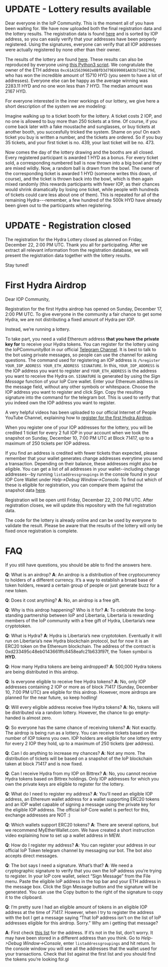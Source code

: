 UPDATE - Lottery results available
==================================

Dear everyone in the IoP Community. This is the moment all of you have been waiting for. We have now uploaded both the final registration data and the lottery results. The registration data is found [here](src/data/registration.json) and is sorted by IOP address, so you can easily verify that your addresses have been properly registered. Using the signatures, everyone can verify that all IOP addresses were actually registered by none other than their owner.

The results of the lottery are found [here](src/data/lottery_results.json). These results can also be reproduced by everyone using [this Python3 script](src/calcs/hydra_lottery.py). We congratulate the owner of the ETH address `0xc61A15639602e0BfD3d79E699001A03b734d179d`, who has won the incredible amount of 15710 HYD (you seem to have a lot of addresses). Everyone else can be happy as the average winning was 2283.11 HYD and no one won less than 7 HYD. The median amount was 2167 HYD.

For everyone interested in the inner workings of our lottery, we give here a short description of the system we are modeling: 

Imagine walking up to a ticket booth for the lottery. A ticket costs 2 IOP, and no one is allowed to buy more than 250 tickets at a time. Of course, if you come back later with a fake moustache and sunglasses, or buy tickets at another booth, you succesfully tricked the system. Shame on you! On each ticket you buy is written a number, and the tickets are ordered. So if you buy 35 tickets, and your first ticket is no. 439, your last ticket will be no. 473. 

Now comes the day of the lottery drawing and the booths are all closed. Every registered participant is awarded 1 HYD as a bonus. For every ticket sold, a corresponding numbered ball is now thrown into a big bowl and they are mixed wildly. Now, a random ball is drawn from the bowl. The owner of the corresponding ticket is awarded 1 HYD (someone writes this down, of course), and the ticket is thrown back into the bowl, which is then again mixed randomly (this rewards participants with fewer IOP, as their chances would shrink dramatically by losing one ticket, while people with hundreds of tickets could care less about one of them). This is repeated for all of the remaining Hydra---remember, a few hundred of the 500k HYD have already been given out to the participants when registering.


UPDATE - Registration closed
============================

The registration for the Hydra Lottery closed as planned on Friday, December 22, 2:00 PM UTC. Thank you all for participating. After we extract all relevant information from the registration database, we will present the registration data together with the lottery results.

Stay tuned!


First Hydra Airdrop
===================

Dear IOP Community,

Registration for the first Hydra airdrop has opened on Sunday, December 17, 2:00 PM UTC. To give everyone in the community a fair chance to get some Hydra, we are not distributing a fixed amount of Hydra per IOP.

Instead, we’re running a lottery.

To take part, you need a valid Ethereum address **that you have the private key for** to receive your Hydra tokens. You can register for the lottery using the IoPCommunityBot in our official [Telegram Channel](https://t.me/IoPofficial). It is best to talk to the bot using private messages, so people can use the channel for asking questions. The command used for registering an IOP address is `/%register YOUR_IOP_ADDRESS YOUR_ETH_ADDRESS SIGNATURE`. In this, `YOUR_IOP_ADDRESS` is the IOP address you want to register and `YOUR_ETH_ADDRESS` is the address you want to receive the Hydra on. `SIGNATURE` is generated by using the *Sign Message* function of your IoP Core wallet. Enter your Ethereum address in the message field, without any other symbols or whitespace. Choose the IOP address you want to register and click *Sign*. Copy the resulting signature into the command for the telegram bot. This is used to verify that you indeed own the IOP address you want to register.

A very helpful videos has been uploaded to our official Internet of People YouTube Channel, explaining how to [register for the first Hydra Airdrop](https://youtu.be/hvMySKfQZ7Q).

When you register one of your IOP addresses for the lottery, you will be credited 1 ticket for every 2 full IOP in your account when we took the snapshot on Sunday, December 10, 7:00 PM UTC at Block 71417, up to a maximum of 250 tickets per IOP address. 

If you find an address is credited with fewer tickets than expected, please remember that your wallet generates change addresses everytime you send a transaction. Depending on their balance, these addresses might also be eligible. You can get a list of all addresses in your wallet--including change addresses--by running `listaddressgroupings` in the console found in your IOP Core Wallet under *Help->Debug Window->Console*. To find out which of these is eligible for registration, you can compare them against the snapshot data [here](src/data/snapshot.json). 

Registration will be open until Friday, December 22, 2:00 PM UTC. After registration closes, we will update this repository with the full registration data. 

The code for the lottery is already online and can be used by everyone to validate the result. Please be aware that the results of the lottery will only be fixed once registration is complete.

# FAQ

If you still have questions, you should be able to find the answers here.

**Q**: What is an airdrop?
**A**: An airdrop is a distribution of free cryptocurrency to holders of a different currency. It’s a way to establish a broad base of token holders, reward a certain group of people or just generate buzz for a new token.

**Q**: Does it cost anything?
**A**: No, an airdrop is a free gift.

**Q**: Why is this airdrop happening? Who is it for?
**A**: To celebrate the long-standing partnership between IoP and Libertaria, Libertaria is rewarding members of the IoP community with a free gift of Hydra, Libertaria’s new cryptotoken.

**Q**: What is Hydra?
**A**: Hydra is Libertaria’s new cryptotoken. Eventually it will run on Libertaria’s new Hydra blockchain protocol, but for now it is an ERC20 token on the Ethereum blockchain. The address of the contract is 0xd233495c48eb0143661ffc8458eafc21b633f97f, the Token symbol is **HYD**.

**Q**: How many Hydra tokens are being airdropped?
**A**: 500,000 Hydra tokens are being distributed in this airdrop.

**Q**: Is everyone eligible to receive free Hydra tokens?
**A**: No, only IOP addresses containing 2 IOP or more as of block 71417 (Sunday, December 10, 7:00 PM UTC) are eligible for this airdrop. However, more airdrops are planned for the near future, so keep hodling!

**Q**: Will every eligible address receive free Hydra tokens?
**A**: No, tokens will be distributed via a random lottery. However, the chance to go empty-handed is almost zero.

**Q**: So everyone has the same chance of receiving tokens?
**A**: Not exactly. The airdrop is being run as a lottery. You can receive tickets based on the number of IOP tokens you own. IOP holders are eligible for one lottery entry for every 2 IOP they hold, up to a maximum of 250 tickets (per address).

**Q**: Can I do anything to increase my chances?
**A**: Not any more. The distribution of tickets will be based on a snapshot of the IoP blockchain taken at block 71417 and is now fixed.

**Q**: Can I receive Hydra from my IOP on Bittrex?
**A**: No, you cannot receive Hydra tokens based on Bittrex holdings. Only IOP addresses for which you own the private keys are eligible to register for the lottery.

**Q**: What do I need to register my address?
**A**: You’ll need an eligible IOP address, an Ethereum wallet address for a wallet supporting ERC20 tokens and an IOP wallet capable of signing a message using the private key for the eligible IOP address. The official IoP Core wallet is perfect for this, exchange addresses are NOT :)

**Q**: Which wallets support ERC20 tokens?
**A**: There are several options, but we recommend MyEtherWallet.com. We have created a short instruction video explaining how to set up a wallet address in MEW.

**Q**: How do I register my address?
**A**: You can register your address in our official IoP Token telegram channel by messaging our bot. The bot also accepts direct messages.

**Q**: The bot says I need a signature. What’s that?
**A**: We need a cryptographic signature to verify that you own the IoP address you’re trying to register. In your IoP core wallet, select “Sign Message” from the File menu. Paste the eligible IoP address in the top bar and your ETH address in the message box. Click the Sign Message button and the signature will be generated. You can use the Copy button to the right of the signature to copy it to the clipboard.

**Q**: I’m pretty sure I had an eligible amount of tokens in an eligible IOP address at the time of 71417. However, when I try to register the address with the bot I get a message saying “That IoP address isn't on the list of IoP addresses eligible for this airdrop. Sorry.” Why am i getting that message?

**A**: First check [this list](src/data/snapshot.json) for the address. If it’s not in the list, don’t worry. It may have been stored in a different address than you think. Go to *Help->Debug Window->Console*, enter `listaddressgroupings` and hit return. In the console window you will see all the addresses that the wallet used for your transactions. Check that list against the first list and you should find the tokens you’re looking for.gi
